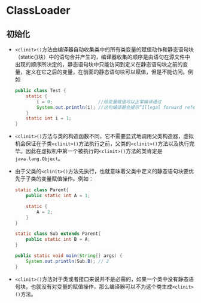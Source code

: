 # ClassLoader

## 初始化

- `<clinit>()`方法由编译器自动收集类中的所有类变量的赋值动作和静态语句块（static{}块）中的语句合并产生的，编译器收集的顺序是由语句在源文件中出现的顺序所决定的，静态语句块中只能访问到定义在静态语句块之前的变量，定义在它之后的变量，在前面的静态语句块可以赋值，但是不能访问。例如

  ```java
  public class Test {
      static {
          i = 0;                 //给变量赋值可以正常编译通过
          System.out.println(i); //这句编译器会提示“Illegal forward reference”
      }
      static int i = 1;
  }
  ```

- `<clinit>()`方法与类的构造函数不同，它不需要显式地调用父类构造器，虚拟机会保证在子类`<clinit>()`方法执行之前，父类的`<clinit>()`方法以及执行完毕。因此在虚拟机中第一个被执行的`<clinit>()`方法的类肯定是`java.lang.Object`。

- 由于父类的`<clinit>()`方法先执行，也就意味着父类中定义的静态语句块要优先于子类的变量赋值操作。例如：

  ```java
  static class Parent{
      public static int A = 1;
  
      static {
          A = 2;
      }
  }
  
  static class Sub extends Parent{
      public static int B = A;
  }
  
  public static void main(String[] args) {
      System.out.println(Sub.B); // 2
  }
  ```

- `<clinit>()`方法对于类或者接口来说并不是必需的，如果一个类中没有静态语句块，也就没有对变量的赋值操作，那么编译器可以不为这个类生成`<clinit>()`方法。